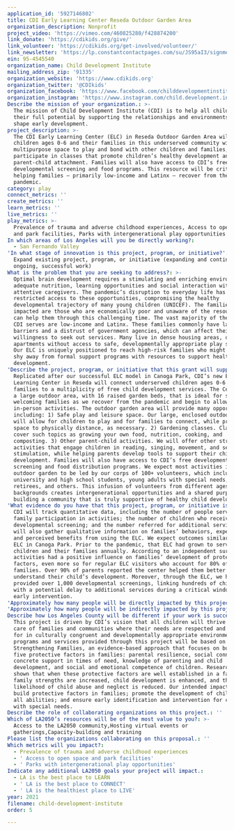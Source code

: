 ```yaml
---
application_id: '5927146802'
title: CDI Early Learning Center Reseda Outdoor Garden Area
organization_description: Nonprofit
project_video: 'https://vimeo.com/460825280/f428874200'
link_donate: 'https://cdikids.org/give/'
link_volunteer: 'https://cdikids.org/get-involved/volunteer/'
link_newsletter: 'https://lp.constantcontactpages.com/su/JS95aI3/signmeupcdi'
ein: 95-4545540
organization_name: Child Development Institute
mailing_address_zip: '91335'
organization_website: 'https://www.cdikids.org'
organization_twitter: '@CDIkids'
organization_facebook: 'https://www.facebook.com/childdevelopmentinstitute'
organization_instagram: 'https://www.instagram.com/child.development.institute/?hl=en'
Describe the mission of your organization.: >-
  The mission of Child Development Institute (CDI) is to help all children reach
  their full potential by supporting the relationships and environments that
  shape early development.
project_description: >-
  The CDI Early Learning Center (ELC) in Reseda Outdoor Garden Area will provide
  children ages 0-6 and their families in this underserved community with a
  multipurpose space to play and bond with other children and families, and
  participate in classes that promote children’s healthy development and
  parent-child attachment. Families will also have access to CDI’s free child
  developmental screening and food programs. This resource will be critical for
  helping families – primarily low-income and Latinx – recover from the COVID-19
  pandemic.
category: play
connect_metrics: ''
create_metrics: ''
learn_metrics: ''
live_metrics: ''
play_metrics: >-
  Prevalence of trauma and adverse childhood experiences, Access to open space
  and park facilities, Parks with intergenerational play opportunities
In which areas of Los Angeles will you be directly working?:
  - San Fernando Valley
'In what stage of innovation is this project, program, or initiative?': >-
  Expand existing project, program, or initiative (expanding and continuing
  ongoing, successful work)
What is the problem that you are seeking to address?: >-
  Optimal brain development requires a stimulating and enriching environment,
  adequate nutrition, learning opportunities and social interaction with
  attentive caregivers. The pandemic’s disruption to everyday life has severely
  restricted access to these opportunities, compromising the healthy
  developmental trajectory of many young children (UNICEF). The families most
  impacted are those who are economically poor and unaware of the resources that
  can help them through this challenging time. The vast majority of the families
  CDI serves are low-income and Latinx. These families commonly have language
  barriers and a distrust of government agencies, which can affect their
  willingness to seek out services. Many live in dense housing areas, often in
  apartments without access to safe, developmentally appropriate play spaces.
  Our ELC is uniquely positioned to reach high-risk families who might otherwise
  shy away from formal support programs with resources to support healthy child
  development.
'Describe the project, program, or initiative that this grant will support to address the problem identified.': >-
  Replicated after our successful ELC model in Canoga Park, CDI’s new Early
  Learning Center in Reseda will connect underserved children ages 0-6 and their
  families to a multiplicity of free child development services. The Center has
  a large outdoor area, with 16 raised garden beds, that is ideal for safely
  welcoming families as we recover from the pandemic and begin to allow
  in-person activities. The outdoor garden area will provide many opportunities,
  including: 1) Safe play and leisure space. Our large, enclosed outdoor area
  will allow for children to play and for families to connect, while providing
  space to physically distance, as necessary. 2) Gardening classes. Classes will
  cover such topics as growing your own food, nutrition, cooking, and
  composting. 3) Other parent-child activities. We will offer other structured
  activities that engage children in reading, singing, movement, and sensory
  stimulation, while helping parents develop tools to support their child’s
  development. Families will also have access to CDI’s free developmental
  screening and food distribution programs. We expect most activities in our
  outdoor garden to be led by our corps of 100+ volunteers, which includes
  university and high school students, young adults with special needs,
  retirees, and others. This infusion of volunteers from different ages and
  backgrounds creates intergenerational opportunities and a shared purpose in
  building a community that is truly supportive of healthy child development.
'What evidence do you have that this project, program, or initiative is or will be successful, and how will you define and measure success?': >-
  CDI will track quantitative data, including the number of people served;
  family participation in activities; the number of children who receive a
  developmental screening; and the number referred for additional services. We
  will also gather qualitative information on families’ behaviors, experiences,
  and perceived benefits from using the ELC. We expect outcomes similar to our
  ELC in Canoga Park. Prior to the pandemic, that ELC had grown to serve 8,000
  children and their families annually. According to an independent survey, ELC
  activities had a positive influence on families’ development of protective
  factors, even more so for regular ELC visitors who account for 80% of
  families. Over 90% of parents reported the center helped them better
  understand their child’s development. Moreover, through the ELC, we have
  provided over 1,000 developmental screenings, linking hundreds of children
  with a potential delay to additional services during a critical window for
  early intervention.
'Approximately how many people will be directly impacted by this project, program, or initiative?': '5675'
'Approximately how many people will be indirectly impacted by this project, program, or initiative?': '7500'
Describe how Los Angeles County will be different if your work is successful.: >-
  This project is driven by CDI’s vision that all children will thrive in the
  care of families and communities where their needs are respected and provided
  for in culturally congruent and developmentally appropriate environments. All
  programs and services provided through this project will be based on
  Strengthening Families, an evidence-based approach that focuses on building
  five protective factors in families: parental resilience, social connections,
  concrete support in times of need, knowledge of parenting and child
  development, and social and emotional competence of children. Research has
  shown that when these protective factors are well established in a family,
  family strengths are increased, child development is enhanced, and the
  likelihood of child abuse and neglect is reduced. Our intended impact is to
  build protective factors in families; promote the development of children of
  all abilities; and ensure early identification and intervention for children
  with special needs.
Describe the role of collaborating organizations on this project.: ''
Which of LA2050’s resources will be of the most value to you?: >-
  Access to the LA2050 community,Hosting virtual events or
  gatherings,Capacity-building and training
Please list the organizations collaborating on this proposal.: ''
Which metrics will you impact?:
  - Prevalence of trauma and adverse childhood experiences
  - ' Access to open space and park facilities'
  - ' Parks with intergenerational play opportunities'
Indicate any additional LA2050 goals your project will impact.:
  - LA is the best place to LEARN
  - ' LA is the best place to CONNECT'
  - ' LA is the healthiest place to LIVE'
year: 2021
filename: child-development-institute
order: 5

---
```

